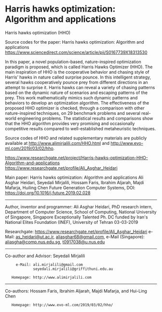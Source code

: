 # Harris hawks optimization: Algorithm and applications 
Harris hawks optimization (HHO)   

Source codes for the paper: 
Harris hawks optimization: Algorithm and applications https://www.sciencedirect.com/science/article/pii/S0167739X18313530  

In this paper, a novel population-based, nature-inspired optimization paradigm is proposed, which is called Harris Hawks Optimizer (HHO). The main inspiration of HHO is the cooperative behavior and chasing style of Harris’ hawks in nature called surprise pounce. In this intelligent strategy, several hawks cooperatively pounce prey from different directions in an attempt to surprise it. Harris hawks can reveal a variety of chasing patterns based on the dynamic nature of scenarios and escaping patterns of the prey. This work mathematically mimics such dynamic patterns and behaviors to develop an optimization algorithm. The effectiveness of the proposed HHO optimizer is checked, through a comparison with other nature-inspired techniques, on 29 benchmark problems and several real-world engineering problems. The statistical results and comparisons show that the HHO algorithm provides very promising and occasionally competitive results compared to well-established metaheuristic techniques.  

Source codes of HHO and related supplementary materials are publicly available at 
http://www.alimirjalili.com/HHO.html 
and http://www.evo-ml.com/2019/03/02/hho.  

https://www.researchgate.net/project/Harris-hawks-optimization-HHO-Algorithm-and-applications
https://www.researchgate.net/profile/Ali_Asghar_Heidari

Main paper:
 Harris hawks optimization: Algorithm and applications
 Ali Asghar Heidari, Seyedali Mirjalili, Hossam Faris, Ibrahim Aljarah, Majdi Mafarja, Huiling Chen
 Future Generation Computer Systems, 
 DOI: https://doi.org/10.1016/j.future.2019.02.028
 _____________________________________________________

  Author, inventor and programmer: Ali Asghar Heidari,
  PhD research intern, Department of Computer Science, School of Computing, National University of Singapore, Singapore
  Exceptionally Talented Ph. DC funded by Iran's National Elites Foundation (INEF), University of Tehran
  03-03-2019

  Researchgate: https://www.researchgate.net/profile/Ali_Asghar_Heidari 
  e-Mail: as_heidari@ut.ac.ir, aliasghar68@gmail.com,
  e-Mail (Singapore): aliasgha@comp.nus.edu.sg, t0917038@u.nus.edu
 _____________________________________________________
  Co-author and Advisor: Seyedali Mirjalili

         e-Mail: ali.mirjalili@gmail.com
                 seyedali.mirjalili@griffithuni.edu.au

       Homepage: http://www.alimirjalili.com
 _____________________________________________________
  Co-authors: Hossam Faris, Ibrahim Aljarah, Majdi Mafarja, and Hui-Ling Chen

       Homepage: http://www.evo-ml.com/2019/03/02/hho/
